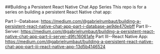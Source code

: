 ##Building a Persistent React Native Chat App Series
This repo is for a series on building a persistent React Native chat app:

Part I--Database: https://medium.com/@gabrielrumbaut/building-a-persistent-react-native-chat-app-part-i-database-ae9de470ebff
Part II--Server: https://medium.com/@gabrielrumbaut/building-a-persistent-react-native-chat-app-part-ii-server-d9fc16061afe
Part III--React Native App: https://medium.com/@gabrielrumbaut/building-a-persistent-react-native-chat-app-part-iii-react-native-app-13d5b4146524

